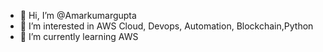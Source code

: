 - 👋 Hi, I’m @Amarkumargupta
- 👀 I’m interested in AWS Cloud, Devops, Automation, Blockchain,Python 
- 🌱 I’m currently learning AWS 



<!---
Amarkumargupta/Amarkumargupta is a ✨ special ✨ repository because its `README.md` (this file) appears on your GitHub profile.
You can click the Preview link to take a look at your changes.
--->
